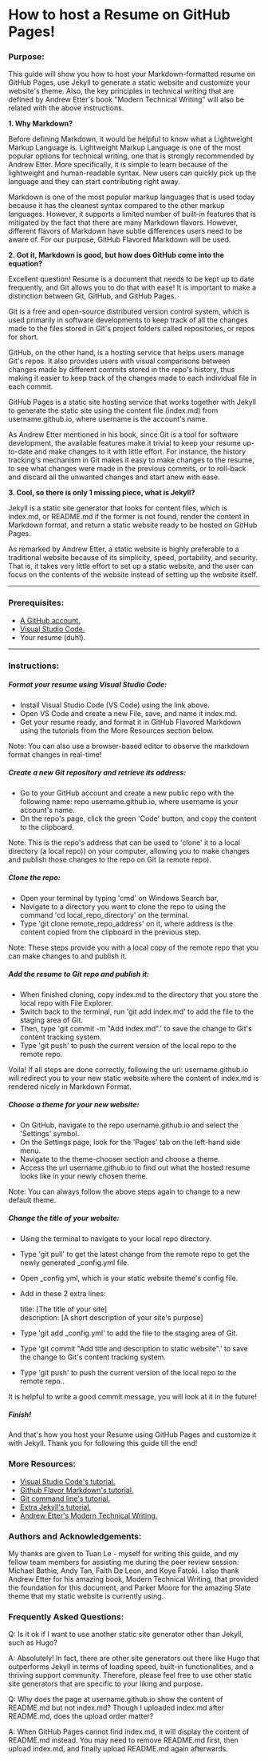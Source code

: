 # **How to host a Resume on GitHub Pages!**

### **Purpose:**

This guide will show you how to host your Markdown-formatted resume on GitHub Pages, use Jekyll to generate a static website and customize your website&#39;s theme. Also, the key principles in technical writing that are defined by Andrew Etter&#39;s book &quot;Modern Technical Writing&quot; will also be related with the above instructions.

**1. Why Markdown?**

Before defining Markdown, it would be helpful to know what a Lightweight Markup Language is. Lightweight Markup Language is one of the most popular options for technical writing, one that is strongly recommended by Andrew Etter. More specifically, it is simple to learn because of the lightweight and human-readable syntax. New users can quickly pick up the language and they can start contributing right away.

Markdown is one of the most popular markup languages that is used today because it has the cleanest syntax compared to the other markup languages. However, it supports a limited number of built-in features that is mitigated by the fact that there are many Markdown flavors. However, different flavors of Markdown have subtle differences users need to be aware of. For our purpose, GitHub Flavored Markdown will be used.


**2. Got it, Markdown is good, but how does GitHub come into the equation?**

Excellent question! Resume is a document that needs to be kept up to date frequently, and Git allows you to do that with ease! It is important to make a distinction between Git, GitHub, and GitHub Pages.

Git is a free and open-source distributed version control system, which is used primarily in software developments to keep track of all the changes made to the files stored in Git&#39;s project folders called repositories, or repos for short.

GitHub, on the other hand, is a hosting service that helps users manage Git&#39;s repos. It also provides users with visual comparisons between changes made by different commits stored in the repo&#39;s history, thus making it easier to keep track of the changes made to each individual file in each commit.

GitHub Pages is a static site hosting service that works together with Jekyll to generate the static site using the content file (index.md) from username.github.io, where username is the account&#39;s name.

As Andrew Etter mentioned in his book, since Git is a tool for software development, the available features make it trivial to keep your resume up-to-date and make changes to it with little effort. For instance, the history tracking&#39;s mechanism in Git makes it easy to make changes to the resume, to see what changes were made in the previous commits, or to roll-back and discard all the unwanted changes and start anew with ease.

**3. Cool, so there is only 1 missing piece, what is Jekyll?**

Jekyll is a static site generator that looks for content files, which is index.md, or README.md if the former is not found, render the content in Markdown format, and return a static website ready to be hosted on GitHub Pages.

As remarked by Andrew Etter, a static website is highly preferable to a traditional website because of its simplicity, speed, portability, and security. That is, it takes very little effort to set up a static website, and the user can focus on the contents of the website instead of setting up the website itself.
****

### **Prerequisites:**

- [A GitHub account.](https://github.com/join)
- [Visual Studio Code.](https://code.visualstudio.com/download)
- Your resume (duh!).
****
### **Instructions:**

##### **Format your resume using Visual Studio Code:**

- Install Visual Studio Code (VS Code) using the link above.
- Open VS Code and create a new File, save, and name it index.md.
- Get your resume ready, and format it in GitHub Flavored Markdown using the tutorials from the More Resources section below.

Note: You can also use a browser-based editor to observe the markdown format changes in real-time!

##### **Create a new Git repository and retrieve its address:**

- Go to your GitHub account and create a new public repo with the following name: repo username.github.io, where username is your account&#39;s name.
- On the repo&#39;s page, click the green &#39;Code&#39; button, and copy the content to the clipboard.

Note: This is the repo&#39;s address that can be used to &#39;clone&#39; it to a local directory (a local repo)) on your computer, allowing you to make changes and publish those changes to the repo on Git (a remote repo).

##### **Clone the repo:**

- Open your terminal by typing &#39;cmd&#39; on Windows Search bar,
- Navigate to a directory you want to clone the repo to using the command &#39;cd local\_repo\_directory&#39; on the terminal.
- Type &#39;git clone remote\_repo\_address&#39; on it, where address is the content copied from the clipboard in the previous step.

Note: These steps provide you with a local copy of the remote repo that you can make changes to and publish it.

##### **Add the resume to Git repo and publish it:**

- When finished cloning, copy index.md to the directory that you store the local repo with File Explorer.
- Switch back to the terminal, run &#39;git add index.md&#39; to add the file to the staging area of Git.
- Then, type &#39;git commit -m &quot;Add index.md&quot;.&#39; to save the change to Git&#39;s content tracking system.
- Type &#39;git push&#39; to push the current version of the local repo to the remote repo.

Voila! If all steps are done correctly, following the url: username.github.io will redirect you to your new static website where the content of index.md is rendered nicely in Markdown Format.

##### **Choose a theme for your new website:**

- On GitHub, navigate to the repo username.github.io and select the &#39;Settings&#39; symbol.
- On the Settings page, look for the &#39;Pages&#39; tab on the left-hand side menu.
- Navigate to the theme-chooser section and choose a theme.
- Access the url username.github.io to find out what the hosted resume looks like in your newly chosen theme.

Note: You can always follow the above steps again to change to a new default theme.

##### **Change the title of your website:**

- Using the terminal to navigate to your local repo directory.
- Type &#39;git pull&#39; to get the latest change from the remote repo to get the newly generated _config.yml file. 
- Open \_config.yml, which is your static website theme's config file.
- Add in these 2 extra lines:

	title: [The title of your site] \
	description: [A short description of your site&#39;s purpose]

- Type &#39;git add \_config.yml&#39; to add the file to the staging area of Git.
- Type &#39;git commit &quot;Add title and description to static website&quot;.&#39; to save the change to Git&#39;s content tracking system.
- Type &#39;git push&#39; to push the current version of the local repo to the remote repo.. 

It is helpful to write a good commit message, you will look at it in the future!

##### **Finish!**

And that&#39;s how you host your Resume using GitHub Pages and customize it with Jekyll. Thank you for following this guide till the end!

### **More Resources:**

- [Visual Studio Code&#39;s tutorial.](https://code.visualstudio.com/docs/introvideos/basics)
- [Github Flavor Markdown&#39;s tutorial.](https://github.github.com/gfm/)
- [Git command line&#39;s tutorial.](https://docs.gitlab.com/ee/gitlab-basics/start-using-git.html)
- [Extra Jekyll&#39;s tutorial.](https://idratherbewriting.com/documentation-theme-jekyll/mydoc_install_jekyll_on_windows.html)
- [Andrew Etter&#39;s Modern Technical Writing.](https://www.amazon.ca/Modern-Technical-Writing-Introduction-Documentation-ebook/dp/B01A2QL9SS)

### **Authors and Acknowledgements:**

My thanks are given to Tuan Le - myself for writing this guide, and my fellow team members for assisting me during the peer review session: Michael Bathie, Andy Tan, Faith De Leon, and Koye Fatoki. I also thank Andrew Etter for his amazing book, Modern Technical Writing, that provided the foundation for this document, and Parker Moore for the amazing Slate theme that my static website is currently using.

### **Frequently Asked Questions:**

Q: Is it ok if I want to use another static site generator other than Jekyll, such as Hugo?

A: Absolutely! In fact, there are other site generators out there like Hugo that outperforms Jekyll in terms of loading speed, built-in functionalities, and a thriving support community. Therefore, please feel free to use other static site generators that are specific to your liking and purpose.

Q: Why does the page at username.github.io show the content of README.md but not index.md? Though I uploaded index.md after README.md, does the upload order matter?

A: When GitHub Pages cannot find index.md, it will display the content of README.md instead. You may need to remove README.md first, then upload index.md, and finally upload README.md again afterwards.